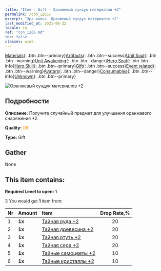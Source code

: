```yaml
---
title: "Item - Gift - Оранжевый сундук материалов +2"
permalink: /con_1265/
excerpt: "Эра хаоса  Оранжевый сундук материалов +2"
last_modified_at: 2021-06-22
locale: ru
ref: "con_1265.md"
toc: false
classes: wide
---
```

 [Materials](/ItemsRU/){: .btn .btn--primary}[Artifacts](/ItemsRU/Artifacts/){: .btn .btn--success}[Unit Soul](/ItemsRU/UnitSoul/){: .btn .btn--warning}[Unit Awakening](/ItemsRU/UnitAwakening/){: .btn .btn--danger}[Hero Soul](/ItemsRU/HeroSoul/){: .btn .btn--info}[Hero Skill](/ItemsRU/HeroSkill/){: .btn .btn--primary}[Gift](/ItemsRU/Gift/){: .btn .btn--success}[Event related](/ItemsRU/Events/){: .btn .btn--warning}[Avatars](/ItemsRU/Avatars/){: .btn .btn--danger}[Consumables](/ItemsRU/Consumables/){: .btn .btn--info}[Unknown](/ItemsRU/Unknown/){: .btn .btn--primary}

 ![Оранжевый сундук материалов +2](/images/t/i_304002.png)

## Подробности
 **Описание:** Получите случайный предмет для улучшения оранжевого снаряжения +2.

 **Quality:** <span style="color: #FF8C00">OK</span>

 **Type:** Gift

## Gather

  None

## This item contains:

 **Required Level to open:** 1

 3 You would get **1** item  from:

  | Nr | Amount |     Item    | Drop Rate,% |
  |:---|:-------|:------------|:---------:|
  | 1 |  **1x** | [Тайная руда +2](/ItemsRU/mat_75/) | 20 | 
  | 2 |  **1x** | [Тайная древесина +2](/ItemsRU/mat_76/) | 20 | 
  | 3 |  **1x** | [Тайная ртуть +2](/ItemsRU/mat_77/) | 20 | 
  | 4 |  **1x** | [Тайная сера +2](/ItemsRU/mat_78/) | 20 | 
  | 5 |  **1x** | [Тайные самоцветы +2](/ItemsRU/mat_79/) | 10 | 
  | 6 |  **1x** | [Тайные кристаллы +2](/ItemsRU/mat_80/) | 10 | 
